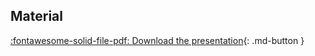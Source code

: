 
## Material

[:fontawesome-solid-file-pdf: Download the presentation](../assets/pdf/Trajectories.pdf){: .md-button }
